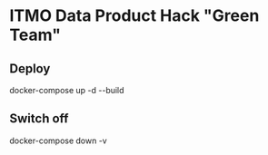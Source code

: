 # ITMO Data Product Hack "Green Team"
## Deploy
docker-compose up -d --build

## Switch off
docker-compose down -v
